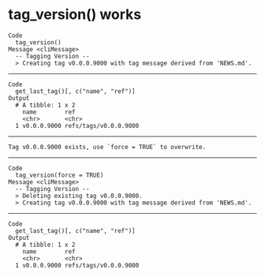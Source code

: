 # tag_version() works

    Code
      tag_version()
    Message <cliMessage>
      -- Tagging Version --
      > Creating tag v0.0.0.9000 with tag message derived from 'NEWS.md'.

---

    Code
      get_last_tag()[, c("name", "ref")]
    Output
      # A tibble: 1 x 2
        name        ref                  
        <chr>       <chr>                
      1 v0.0.0.9000 refs/tags/v0.0.0.9000

---

    Tag v0.0.0.9000 exists, use `force = TRUE` to overwrite.

---

    Code
      tag_version(force = TRUE)
    Message <cliMessage>
      -- Tagging Version --
      > Deleting existing tag v0.0.0.9000.
      > Creating tag v0.0.0.9000 with tag message derived from 'NEWS.md'.

---

    Code
      get_last_tag()[, c("name", "ref")]
    Output
      # A tibble: 1 x 2
        name        ref                  
        <chr>       <chr>                
      1 v0.0.0.9000 refs/tags/v0.0.0.9000

